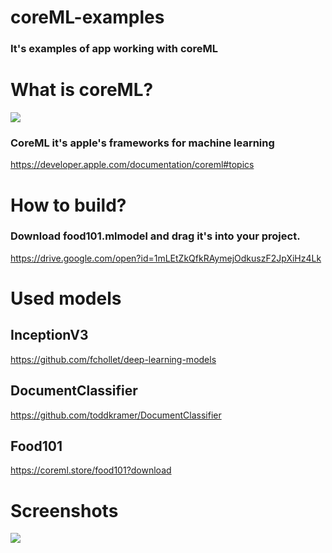 # coreML-examples
### It's examples of app working with coreML
#
# What is coreML?
![](https://habrastorage.org/webt/9v/zl/b2/9vzlb20h5j4f6plvlds1nozgt9c.png)
### CoreML it's apple's frameworks for machine learning
https://developer.apple.com/documentation/coreml#topics
# How to build?
### Download food101.mlmodel and drag it's into your project. 
https://drive.google.com/open?id=1mLEtZkQfkRAymejOdkuszF2JpXiHz4Lk
#
# Used models
## InceptionV3
https://github.com/fchollet/deep-learning-models
## DocumentClassifier
https://github.com/toddkramer/DocumentClassifier
## Food101 
https://coreml.store/food101?download
#
# Screenshots 
![](https://habrastorage.org/webt/ux/q8/qe/uxq8qea8zxxozptva0vjhoazax0.png)

